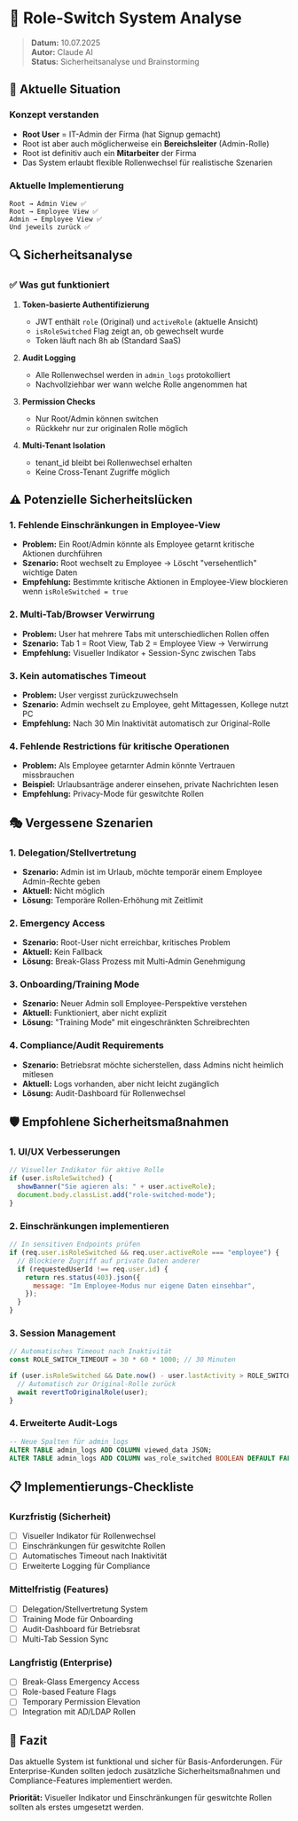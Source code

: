 # 🔄 Role-Switch System Analyse

> **Datum:** 10.07.2025  
> **Autor:** Claude AI  
> **Status:** Sicherheitsanalyse und Brainstorming

## 🎯 Aktuelle Situation

### Konzept verstanden

- **Root User** = IT-Admin der Firma (hat Signup gemacht)
- Root ist aber auch möglicherweise ein **Bereichsleiter** (Admin-Rolle)
- Root ist definitiv auch ein **Mitarbeiter** der Firma
- Das System erlaubt flexible Rollenwechsel für realistische Szenarien

### Aktuelle Implementierung

```
Root → Admin View ✅
Root → Employee View ✅
Admin → Employee View ✅
Und jeweils zurück ✅
```

## 🔍 Sicherheitsanalyse

### ✅ Was gut funktioniert

1. **Token-basierte Authentifizierung**
   - JWT enthält `role` (Original) und `activeRole` (aktuelle Ansicht)
   - `isRoleSwitched` Flag zeigt an, ob gewechselt wurde
   - Token läuft nach 8h ab (Standard SaaS)

2. **Audit Logging**
   - Alle Rollenwechsel werden in `admin_logs` protokolliert
   - Nachvollziehbar wer wann welche Rolle angenommen hat

3. **Permission Checks**
   - Nur Root/Admin können switchen
   - Rückkehr nur zur originalen Rolle möglich

4. **Multi-Tenant Isolation**
   - tenant_id bleibt bei Rollenwechsel erhalten
   - Keine Cross-Tenant Zugriffe möglich

## ⚠️ Potenzielle Sicherheitslücken

### 1. **Fehlende Einschränkungen in Employee-View**

- **Problem:** Ein Root/Admin könnte als Employee getarnt kritische Aktionen durchführen
- **Szenario:** Root wechselt zu Employee → Löscht "versehentlich" wichtige Daten
- **Empfehlung:** Bestimmte kritische Aktionen in Employee-View blockieren wenn `isRoleSwitched = true`

### 2. **Multi-Tab/Browser Verwirrung**

- **Problem:** User hat mehrere Tabs mit unterschiedlichen Rollen offen
- **Szenario:** Tab 1 = Root View, Tab 2 = Employee View → Verwirrung
- **Empfehlung:** Visueller Indikator + Session-Sync zwischen Tabs

### 3. **Kein automatisches Timeout**

- **Problem:** User vergisst zurückzuwechseln
- **Szenario:** Admin wechselt zu Employee, geht Mittagessen, Kollege nutzt PC
- **Empfehlung:** Nach 30 Min Inaktivität automatisch zur Original-Rolle

### 4. **Fehlende Restrictions für kritische Operationen**

- **Problem:** Als Employee getarnter Admin könnte Vertrauen missbrauchen
- **Beispiel:** Urlaubsanträge anderer einsehen, private Nachrichten lesen
- **Empfehlung:** Privacy-Mode für geswitchte Rollen

## 🎭 Vergessene Szenarien

### 1. **Delegation/Stellvertretung**

- **Szenario:** Admin ist im Urlaub, möchte temporär einem Employee Admin-Rechte geben
- **Aktuell:** Nicht möglich
- **Lösung:** Temporäre Rollen-Erhöhung mit Zeitlimit

### 2. **Emergency Access**

- **Szenario:** Root-User nicht erreichbar, kritisches Problem
- **Aktuell:** Kein Fallback
- **Lösung:** Break-Glass Prozess mit Multi-Admin Genehmigung

### 3. **Onboarding/Training Mode**

- **Szenario:** Neuer Admin soll Employee-Perspektive verstehen
- **Aktuell:** Funktioniert, aber nicht explizit
- **Lösung:** "Training Mode" mit eingeschränkten Schreibrechten

### 4. **Compliance/Audit Requirements**

- **Szenario:** Betriebsrat möchte sicherstellen, dass Admins nicht heimlich mitlesen
- **Aktuell:** Logs vorhanden, aber nicht leicht zugänglich
- **Lösung:** Audit-Dashboard für Rollenwechsel

## 🛡️ Empfohlene Sicherheitsmaßnahmen

### 1. **UI/UX Verbesserungen**

```javascript
// Visueller Indikator für aktive Rolle
if (user.isRoleSwitched) {
  showBanner("Sie agieren als: " + user.activeRole);
  document.body.classList.add("role-switched-mode");
}
```

### 2. **Einschränkungen implementieren**

```javascript
// In sensitiven Endpoints prüfen
if (req.user.isRoleSwitched && req.user.activeRole === "employee") {
  // Blockiere Zugriff auf private Daten anderer
  if (requestedUserId !== req.user.id) {
    return res.status(403).json({
      message: "Im Employee-Modus nur eigene Daten einsehbar",
    });
  }
}
```

### 3. **Session Management**

```javascript
// Automatisches Timeout nach Inaktivität
const ROLE_SWITCH_TIMEOUT = 30 * 60 * 1000; // 30 Minuten

if (user.isRoleSwitched && Date.now() - user.lastActivity > ROLE_SWITCH_TIMEOUT) {
  // Automatisch zur Original-Rolle zurück
  await revertToOriginalRole(user);
}
```

### 4. **Erweiterte Audit-Logs**

```sql
-- Neue Spalten für admin_logs
ALTER TABLE admin_logs ADD COLUMN viewed_data JSON;
ALTER TABLE admin_logs ADD COLUMN was_role_switched BOOLEAN DEFAULT FALSE;
```

## 📋 Implementierungs-Checkliste

### Kurzfristig (Sicherheit)

- [ ] Visueller Indikator für Rollenwechsel
- [ ] Einschränkungen für geswitchte Rollen
- [ ] Automatisches Timeout nach Inaktivität
- [ ] Erweiterte Logging für Compliance

### Mittelfristig (Features)

- [ ] Delegation/Stellvertretung System
- [ ] Training Mode für Onboarding
- [ ] Audit-Dashboard für Betriebsrat
- [ ] Multi-Tab Session Sync

### Langfristig (Enterprise)

- [ ] Break-Glass Emergency Access
- [ ] Role-based Feature Flags
- [ ] Temporary Permission Elevation
- [ ] Integration mit AD/LDAP Rollen

## 🎯 Fazit

Das aktuelle System ist funktional und sicher für Basis-Anforderungen. Für Enterprise-Kunden sollten jedoch zusätzliche Sicherheitsmaßnahmen und Compliance-Features implementiert werden.

**Priorität:** Visueller Indikator und Einschränkungen für geswitchte Rollen sollten als erstes umgesetzt werden.
